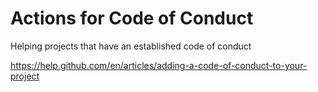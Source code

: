 # Actions for Code of Conduct

Helping projects that have an established code of conduct


https://help.github.com/en/articles/adding-a-code-of-conduct-to-your-project
